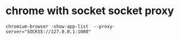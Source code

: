 # chrome with socket socket proxy
	chromium-browser -show-app-list  --proxy-server="SOCKS5://127.0.0.1:1080"
